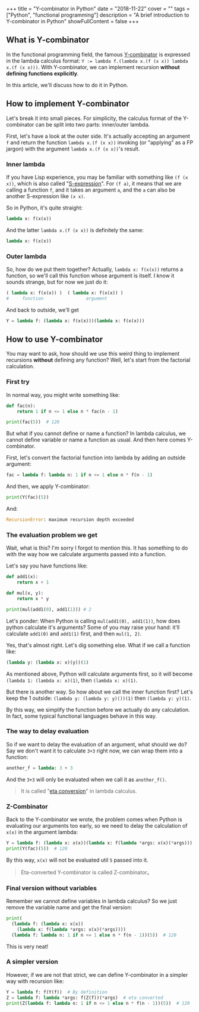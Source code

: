 +++
title = "Y-combinator in Python"
date = "2018-11-22"
cover = ""
tags = ["Python", "functional programming"]
description = "A brief introduction to Y-combinator in Python"
showFullContent = false
+++

## What is Y-combinator

In the functional programming field, the famous [Y-combinator](https://en.wikipedia.org/wiki/Fixed-point_combinator#Fixed_point_combinators_in_lambda_calculus) is expressed in the lambda calculus format: `Y := lambda f.(lambda x.(f (x x)) lambda x.(f (x x)))`. With Y-combinator, we can implement recursion **without defining functions explicitly**.

In this article, we'll discuss how to do it in Python.

## How to implement Y-combinator

Let's break it into small pieces. For simplicity, the calculus format of the Y-combinator can be split into two parts: inner/outer lambda.

First, let's have a look at the outer side. It's actually accepting an argument `f` and return the function `lambda x.(f (x x))` invoking (or "applying" as a FP jargon) with the argument `lambda x.(f (x x))`'s result.

### Inner lambda

If you have Lisp experience, you may be familiar with something like `(f (x x))`, which is also called "[S-expression](https://en.wikipedia.org/wiki/S-expression)". For `(f a)`, it means that we are calling a function `f`, and it takes an argument `a`, and the `a` can also be another S-expression like `(x x)`.

So in Python, it's quite straight:

```python
lambda x: f(x(x))
```

And the latter `lambda x.(f (x x))` is definitely the same:

```python
lambda x: f(x(x))
```

### Outer lambda

So, how do we put them together? Actually, `lambda x: f(x(x))` returns a function, so we'll call this function whose argument is itself. I know it sounds strange, but for now we just do it:

```python
( lambda x: f(x(x)) )  ( lambda x: f(x(x)) )
#     function                argument
```

And back to outside, we'll get

```python
Y = lambda f: (lambda x: f(x(x)))(lambda x: f(x(x)))
```

## How to use Y-combinator

You may want to ask, how should we use this weird thing to implement recursions __without__ defining any function? Well, let's start from the factorial calculation.

### First try

In normal way, you might write something like:

```python
def fac(n):
    return 1 if n <= 1 else n * fac(n - 1)

print(fac(5))  # 120
```

But what if you cannot define or name a function? In lambda calculus, we cannot define variable or name a function as usual. And then here comes Y-combinator.

First, let's convert the factorial function into lambda by adding an outside argument:

```python
fac = lambda f: lambda n: 1 if n <= 1 else n * f(n - 1)
```

And then, we apply Y-combinator:

```python
print(Y(fac)(5))
```

And:

```python
RecursionError: maximum recursion depth exceeded
```

### The evaluation problem we get

Wait, what is this? I'm sorry I forgot to mention this. It has something to do with the way how we calculate arguments passed into a function.

Let's say you have functions like:

```python
def add1(x):
    return x + 1

def mul(x, y):
    return x * y

print(mul(add1(0), add1(1))) # 2
```

Let's ponder: When Python is calling `mul(add1(0), add1(1))`, how does python calculate it's arguments? Some of you may raise your hand: it'll calculate `add1(0)` and `add1(1)` first, and then `mul(1, 2)`.

Yes, that's almost right. Let's dig something else. What if we call a function like:

```python
(lambda y: (lambda x: x)(y))(1)
```

As mentioned above, Python will calculate arguments first, so it will become `(lambda 1: (lambda x: x)(1)`, then `(lambda x: x)(1)`.

But there is another way. So how about we call the inner function first? Let's keep the 1 outside: `(lambda y: (lambda y: y)())(1)` then `(lambda y: y)(1)`.

By this way, we simplify the function before we actually do any calculation. In fact, some typical functional languages behave in this way.

### The way to delay evaluation

So if we want to delay the evaluation of an argument, what should we do? Say we don't want it to calculate `3+3` right now, we can wrap them into a function:

```python
another_f = lambda: 3 + 3
```

And the `3+3` will only be evaluated when we call it as `another_f()`.

> It is called "[eta conversion](https://wiki.haskell.org/Eta_conversion)" in lambda calculus.

### Z-Combinator

Back to the Y-combinator we wrote, the problem comes when Python is evaluating our arguments too early, so we need to delay the calculation of `x(x)` in the argument lambda:

```python
Y = lambda f: (lambda x: x(x))(lambda x: f(lambda *args: x(x)(*args)))
print(Y(fac)(5))  # 120
```

By this way, `x(x)` will not be evaluated util `5` passed into it.

> Eta-converted Y-combinator is called Z-combinator。

### Final version without variables

Remember we cannot define variables in lambda calculus? So we just remove the variable name and get the final version:

```python
print(
  (lambda f: (lambda x: x(x))
    (lambda x: f(lambda *args: x(x)(*args))))
  (lambda f: lambda n: 1 if n <= 1 else n * f(n - 1))(5))  # 120
```

This is very neat!

### A simpler version

However, if we are not that strict, we can define Y-combinator in a simpler way with recursion like:

```python
Y = lambda f: f(Y(f))  # By definition
Z = lambda f: lambda *args: f(Z(f))(*args)  # eta converted
print(Z(lambda f: lambda n: 1 if n <= 1 else n * f(n - 1))(5))  # 120
```
